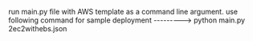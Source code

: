 run main.py file with AWS template as a command line argument.
use following command for sample deployment --------->
python main.py 2ec2withebs.json

